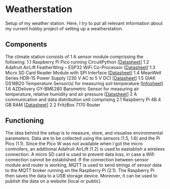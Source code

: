 # Weatherstation
Setup of my weather station. Here, I try to put all relevant information about my current hobby project of setting up a weatherstation.

## Components
The climate station consists of
1 A sensor module comprissing the following:
1.1 Raspberry Pi Pico running CircuitPython [[Datasheet](https://datasheets.raspberrypi.com/pico/pico-datasheet.pdf)]
1.2 Adafruit AirLift FeatherWing – ESP32 WiFi Co-Processor [[Datasheet](https://www.berrybase.de/en/Pixelpdfdata/Articlepdf/id/7049/onumber/ADA4264)]
1.3 Micro SD Card Reader Module with SPI Interface [[Datasheet](https://www.berrybase.de/en/Pixelpdfdata/Articlepdf/id/5351/onumber/MSD-AADP)]
1.4 MeanWell Series HDR-15 Power Supply (230 V AC to 5 V DC) [[Datasheet](https://www.meanwell.com/Upload/PDF/HDR-15/HDR-15-SPEC.PDF)]
1.5 GIAK DS18B20 Temperature Sensor(s) for measuring soil temperature [[Infosheet](https://m.media-amazon.com/images/I/61JiLatkqdS._SL1080_.jpg)]
1.6 AZDelivery GY-BME280 Barometric Sensor for measuring air temperature, relative humidity and air pressure [[Datasheet](https://m.media-amazon.com/images/I/C1UzCp6wlVS.pdf)]
2 A communication and data distribution unit comprising
2.1 Raspberry Pi 4B 4 GB RAM [[Datasheet](https://www.berrybase.de/en/Pixelpdfdata/Articlepdf/id/5914/onumber/RPI4B-4GB)]
2.2 FritzBox 7170 Router

## Functioning
The idea behind the setup is to measure, store, and visualise environmental parameters. Data are to be collected using the sensors (1.5, 1.6) and the Pi Pico (1.1). Since the Pico W was not available when I got the micro controllers, an additional Adafruit AirLift (1.2) is used to eastablish a wireless connection. A micro SD card is used to prevent data loss, in case a Wifi connection cannot be established.
If the connection between sensor module and router is working, MQTT is used to send strings of sensor data to the MQTT broker running on the Raspberry Pi (2.1).
The Raspberry Pi then saves the data to a USB storage device. Moreover, it can be used to publish the data on a website (local or public).
